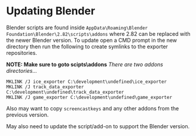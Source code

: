 # Updating Blender

Blender scripts are found inside `AppData\Roaming\Blender Foundation\Blender\2.82\scripts\addons` where 2.82 can be replaced with the newer Blender version.  To update open a CMD prompt in the new directory then run the following to create symlinks to the exporter repositories.

**NOTE: Make sure to goto scipts\addons**
_There are two addons directories..._

```
MKLINK /J ice_exporter C:\development\undefined\ice_exporter
MKLINK /J track_data_exporter C:\development\undefined\track_data_exporter
MKLINK /J game_exporter C:\development\undefined\game_exporter
```

Also may want to copy `screencastkeys` and any other addons from the previous version.

May also need to update the script/add-on to support the Blender version.
